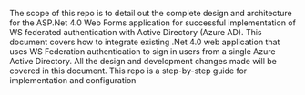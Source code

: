 The scope of this repo is to detail out the complete design and architecture for the ASP.Net 4.0 Web Forms application for successful implementation of WS federated authentication with Active Directory (Azure AD).
This document covers how to integrate existing .Net 4.0 web application that uses WS Federation authentication to sign in users from a single Azure Active Directory. All the design and development changes made will be covered in this document. 
This repo is a step-by-step guide for implementation and configuration
